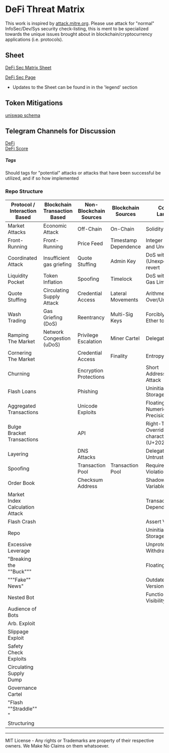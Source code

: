 # DeFi Threat Matrix

This work is inspired by [attack.mitre.org](https://attack.mitre.org). Please use attack for "normal" InfoSec/Dev/Sys security check-listing, this is ment to be specialized towards the unique issues brought about in blockchain/cryptocurrency applications (i.e. protocols).

## Sheet

[DeFi Sec Matrix Sheet](https://docs.google.com/spreadsheets/d/1St4BXWpeZdcDaH5Z4nnODrerFAxfdZ4OuHofI-EbKGc/edit?usp=sharing)

[DeFi Sec Page](https://docs.google.com/spreadsheets/d/e/2PACX-1vR5UnBx4M9sg43fO76eWetena1L-4zo82lqsJuMR3uuZPe7luRnakG8jZPG0YbnSDtUOY5nVgSdwpc1/pubhtml)

- Updates to the Sheet can be found in in the 'legend' section

## Token Mitigations

[uniswap schema](https://uniswap.org/tokenlist.schema.json)

## Telegram Channels for Discussion

[DeFi](https://t.me/de_fi)<br>
[DeFi Score](https://t.me/defiscore)<br>

##### Tags

Should tags for "potential" attacks or attacks that have been successful be utilized, and if so how implemented

### Repo Structure

| **Protocol / Interaction Based** | **Blockchain Transaction Based** | **Non-Blockchain Sources** | **Blockchain Sources** | **Contract Language**                                   |
| -------------------------------- | -------------------------------- | -------------------------- | ---------------------- | ------------------------------------------------------- |
| Market Attacks                   | Economic Attack                  | Off\-Chain                 | On\-Chain              | Solidity                                                |
| Front\-Running                   | Front\-Running                   | Price Feed                 | Timestamp Dependence   | Integer Overflow and Underflow                          |
| Coordinated Attack               | Insufficient gas griefing        | Quote Stuffing             | Admin Key              | DoS with \(Unexpected\) revert                          |
| Liquidity Pocket                 | Token Inflation                  | Spoofing                   | Timelock               | DoS with Block Gas Limit                                |
| Quote Stuffing                   | Circulating Supply Attack        | Credential Access          | Lateral Movements      | Arithmetic Over/Under Flows                             |
| Wash Trading                     | Gas Griefing \(DoS\)             | Reentrancy                 | Multi\-Sig Keys        | Forcibly Sending Ether to a Contract                    |
| Ramping The Market               | Network Congestion \(uDoS\)      | Privilege Escalation       | Miner Cartel           | Delegatecall                                            |
| Cornering The Market             |                                  | Credential Access          | Finality               | Entropy Illusion                                        |
| Churning                         |                                  | Encryption Protections     |                        | Short Address/Parameter Attack                          |
| Flash Loans                      |                                  | Phishing                   |                        | Uninitialized Storage Pointers                          |
| Aggregated Transactions          |                                  | Unicode Exploits           |                        | Floating Points and Numerical Precision                 |
| Bulge Bracket Transactions       |                                  | API                        |                        | Right\-To\-Left\-Override control character \(U\+202E\) |
| Layering                         |                                  | DNS Attacks                |                        | Delegatecall to Untrusted Callee                        |
| Spoofing                         |                                  | Transaction Pool           | Transaction Pool       | Requirement Violation                                   |
| Order Book                       |                                  | Checksum Address           |                        | Shadowing State Variables                               |
| Market Index Calculation Attack  |                                  |                            |                        | Transaction Order Dependence                            |
| Flash Crash                      |                                  |                            |                        | Assert Violation                                        |
| Repo                             |                                  |                            |                        | Uninitialized Storage Pointer                           |
| Excessive Leverage               |                                  |                            |                        | Unprotected Ether Withdrawal                            |
| "Breaking the ""Buck"""          |                                  |                            |                        | Floating Pragma                                         |
| """Fake"" News"                  |                                  |                            |                        | Outdated Compiler Version                               |
| Nested Bot                       |                                  |                            |                        | Function Default Visibility                             |
| Audience of Bots                 |                                  |                            |                        |                                                         |
| Arb\. Exploit                    |                                  |                            |                        |                                                         |
| Slippage Exploit                 |                                  |                            |                        |                                                         |
| Safety Check Exploits            |                                  |                            |                        |                                                         |
| Circulating Supply Dump          |                                  |                            |                        |                                                         |
| Governance Cartel                |                                  |                            |                        |                                                         |
| "Flash ""Straddle"" "            |                                  |                            |                        |                                                         |
| Structuring                      |                                  |                            |                        |                                                         |

---

MIT License - Any rights or Trademarks are property of their respective owners. We Make No Claims on them whatsoever.
